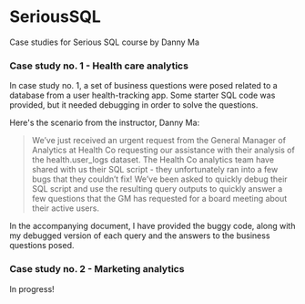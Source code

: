 # SeriousSQL
Case studies for Serious SQL course by Danny Ma

### Case study no. 1 - Health care analytics
In case study no. 1, a set of business questions were posed related to a database from a user health-tracking app.
Some starter SQL code was provided, but it needed debugging in order to solve the questions.

Here's the scenario from the instructor, Danny Ma:
> We’ve just received an urgent request from the General Manager of Analytics at Health Co requesting our assistance with their analysis of the health.user_logs dataset.
> The Health Co analytics team have shared with us their SQL script - they unfortunately ran into a few bugs that they couldn’t fix!
> We’ve been asked to quickly debug their SQL script and use the resulting query outputs to quickly answer a few questions that the GM has requested for a board meeting about their active users.

In the accompanying document, I have provided the buggy code, along with my debugged version of each query and the answers to the business questions posed.

### Case study no. 2 - Marketing analytics
In progress!
